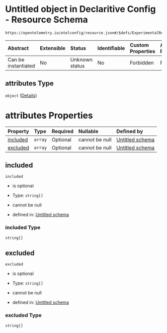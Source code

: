 # Untitled object in Declaritive Config - Resource Schema

```txt
https://opentelemetry.io/otelconfig/resource.json#/$defs/ExperimentalResourceDetection/properties/attributes
```



| Abstract            | Extensible | Status         | Identifiable | Custom Properties | Additional Properties | Access Restrictions | Defined In                                                        |
| :------------------ | :--------- | :------------- | :----------- | :---------------- | :-------------------- | :------------------ | :---------------------------------------------------------------- |
| Can be instantiated | No         | Unknown status | No           | Forbidden         | Forbidden             | none                | [resource.json\*](../schema/resource.json "open original schema") |

## attributes Type

`object` ([Details](common-defs-includeexclude.md))

# attributes Properties

| Property              | Type    | Required | Nullable       | Defined by                                                                                                                                                       |
| :-------------------- | :------ | :------- | :------------- | :--------------------------------------------------------------------------------------------------------------------------------------------------------------- |
| [included](#included) | `array` | Optional | cannot be null | [Untitled schema](common-defs-includeexclude-properties-included.md "https://opentelemetry.io/otelconfig/common.json#/$defs/IncludeExclude/properties/included") |
| [excluded](#excluded) | `array` | Optional | cannot be null | [Untitled schema](common-defs-includeexclude-properties-excluded.md "https://opentelemetry.io/otelconfig/common.json#/$defs/IncludeExclude/properties/excluded") |

## included



`included`

* is optional

* Type: `string[]`

* cannot be null

* defined in: [Untitled schema](common-defs-includeexclude-properties-included.md "https://opentelemetry.io/otelconfig/common.json#/$defs/IncludeExclude/properties/included")

### included Type

`string[]`

## excluded



`excluded`

* is optional

* Type: `string[]`

* cannot be null

* defined in: [Untitled schema](common-defs-includeexclude-properties-excluded.md "https://opentelemetry.io/otelconfig/common.json#/$defs/IncludeExclude/properties/excluded")

### excluded Type

`string[]`
